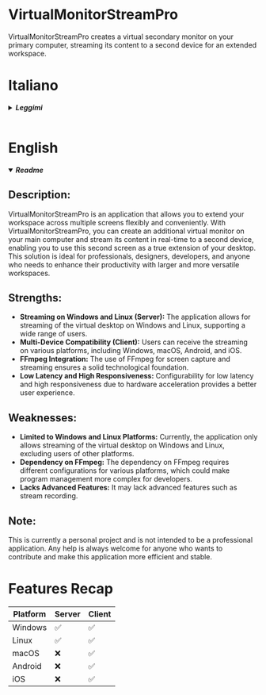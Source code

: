 # VirtualMonitorStreamPro
VirtualMonitorStreamPro creates a virtual secondary monitor on your primary computer, streaming its content to a second device for an extended workspace.

# Italiano
<details>
  <summary><b><i>Leggimi</i></b></summary>
  
## Descrizione:
  
VirtualMonitorStreamPro è un'applicazione che ti consente di estendere il tuo spazio di lavoro su più schermi in modo flessibile e pratico. Con VirtualMonitorStreamPro, puoi creare un monitor virtuale aggiuntivo sul tuo computer principale e trasmettere il suo contenuto in tempo reale su un secondo dispositivo, consentendoti di utilizzare questo secondo schermo come una vera estensione del tuo desktop. Questa soluzione è ideale per professionisti, designer, sviluppatori e chiunque abbia bisogno di aumentare la propria produttività con spazi di lavoro più ampi e versatili.

## Punti di Forza:
- **Streaming su Windows e Linux (Server):** L'applicazione permette di eseguire lo streaming del desktop virtuale su Windows e Linux, supportando una vasta gamma di utenti.
- **Compatibilità Multi-Device (Client):** Gli utenti possono ricevere lo streaming su diverse piattaforme, inclusi Windows, macOS, Android e iOS.
- **Integrazione di FFmpeg:** L'uso di FFmpeg per la cattura dello schermo e lo streaming garantisce una solida base tecnologica.
- **Bassa Latenza e Alta Responsività:** La configurabilità per bassa latenza e alta responsività grazie all'accelerazione hardware offre un'esperienza utente migliore.

## Punti di Debolezza:
- **Limitazione alle Piattaforme Windows e Linux:** Attualmente l'applicazione permette di eseguire lo streaming del desktop virtuale solo su Windows e Linux, escludendo utenti di altre piattaforme.
- **Dipendenza da FFmpeg:** La dipendenza da FFmpeg richiede differenti configurazioni per le diverse piattaforme, il che potrebbe rendere più complessa la gestione del programma per gli sviluppatori.
- **Manca di Caratteristiche Avanzate:** Potrebbe mancare di funzionalità avanzate come la registrazione del flusso.

## NB:
Al momento è uno sviluppo personale e non ha l'intenzione di essere un'applicazione professionale.
Un aiuto è sempre comodo per chiunque voglia contribuire e rendere questa applicazione sempre più efficiente e stabile.


</details>



<br>


# English
<details open>
  <summary><b><i>Readme</i></b></summary>
  
## Description:
  
VirtualMonitorStreamPro is an application that allows you to extend your workspace across multiple screens flexibly and conveniently. With VirtualMonitorStreamPro, you can create an additional virtual monitor on your main computer and stream its content in real-time to a second device, enabling you to use this second screen as a true extension of your desktop. This solution is ideal for professionals, designers, developers, and anyone who needs to enhance their productivity with larger and more versatile workspaces.

## Strengths:
- **Streaming on Windows and Linux (Server):** The application allows for streaming of the virtual desktop on Windows and Linux, supporting a wide range of users.
- **Multi-Device Compatibility (Client):** Users can receive the streaming on various platforms, including Windows, macOS, Android, and iOS.
- **FFmpeg Integration:** The use of FFmpeg for screen capture and streaming ensures a solid technological foundation.
- **Low Latency and High Responsiveness:** Configurability for low latency and high responsiveness due to hardware acceleration provides a better user experience.

## Weaknesses:
- **Limited to Windows and Linux Platforms:** Currently, the application only allows streaming of the virtual desktop on Windows and Linux, excluding users of other platforms.
- **Dependency on FFmpeg:** The dependency on FFmpeg requires different configurations for various platforms, which could make program management more complex for developers.
- **Lacks Advanced Features:** It may lack advanced features such as stream recording.

## Note:
This is currently a personal project and is not intended to be a professional application. Any help is always welcome for anyone who wants to contribute and make this application more efficient and stable.

</details>

# Features Recap
| Platform | Server | Client |
|------------- |-------  |-------- |
| Windows      |   ✅    |   ✅    |
| Linux        |   ✅    |   ✅    |
| macOS        |   ❌    |   ✅    |
| Android      |   ❌    |   ✅    |
| iOS          |   ❌    |   ✅    |
